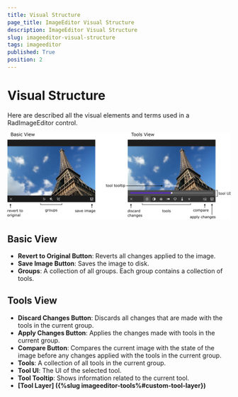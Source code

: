 ```yaml
---
title: Visual Structure
page_title: ImageEditor Visual Structure
description: ImageEditor Visual Structure
slug: imageeditor-visual-structure
tags: imageeditor
published: True
position: 2
---
```


# Visual Structure

Here are described all the visual elements and terms used in a RadImageEditor control.

![Visual Structure](images/imageeditor-visul-structure.png)

## Basic View

- **Revert to Original Button**: Reverts all changes applied to the image. 
- **Save Image Button**: Saves the image to disk.
- **Groups**: A collection of all groups. Each group contains a collection of tools.

## Tools View

- **Discard Changes Button**: Discards all changes that are made with the tools in the current group.
- **Apply Changes Button**: Applies the changes made with tools in the current group.
- **Compare Button**: Compares the current image with the state of the image before any changes applied with the tools in the current group. 
- **Tools**: A collection of all tools in the current group.
- **Tool UI**: The UI of the selected tool.
- **Tool Tooltip**: Shows information related to the current tool.
- **[Tool Layer] ({%slug imageeditor-tools%#custom-tool-layer})**

